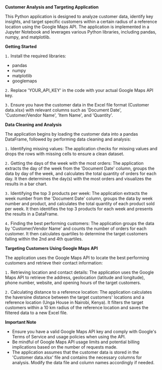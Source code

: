 **Customer Analysis and Targeting Application**

This Python application is designed to analyze customer data, identify key insights, and target specific customers within a certain radius of a reference location using the Google Maps API. The application is implemented in a Jupyter Notebook and leverages various Python libraries, including pandas, numpy, and matplotlib.

**Getting Started**

`1.` Install the required libraries:
+ pandas
+ numpy
+ matplotlib
+ googlemaps

`2.` Replace 'YOUR_API_KEY' in the code with your actual Google Maps API key.

`3.` Ensure you have the customer data in the Excel file format (Customer data.xlsx) with relevant columns such as 'Document Date', 'Customer/Vendor Name', 'Item Name', and 'Quantity'.

**Data Cleaning and Analysis**

 The application begins by loading the customer data into a pandas DataFrame, followed by performing data cleaning and analysis:

`1.` Identifying missing values: The application checks for missing values and drops the rows with missing cells to ensure a clean dataset.

`2.` Getting the days of the week with the most orders: The application extracts the day of the week from the 'Document Date' column, groups the data by day of the week, and calculates the total quantity of orders for each day. It then determines the day(s) with the most orders and visualizes the results in a bar chart.

`3.` Identifying the top 3 products per week: The application extracts the week number from the 'Document Date' column, groups the data by week number and product, and calculates the total quantity of each product sold per week. It then identifies the top 3 products for each week and presents the results in a DataFrame.

`4.` Finding the best performing customers: The application groups the data by 'Customer/Vendor Name' and counts the number of orders for each customer. It then calculates quartiles to determine the target customers falling within the 2nd and 4th quartiles.

**Targeting Customers Using Google Maps API**

The application uses the Google Maps API to locate the best performing customers and retrieve their contact information:

`1.` Retrieving location and contact details: The application uses the Google Maps API to retrieve the address, geolocation (latitude and longitude), phone number, website, and opening hours of the target customers.

`2.` Calculating distance to a reference location: The application calculates the haversine distance between the target customers' locations and a reference location (Unga House in Nairobi, Kenya). It filters the target customers within a 10 km radius of the reference location and saves the filtered data to a new Excel file.

**Important Note**
* Ensure you have a valid Google Maps API key and comply with Google's Terms of Service and usage policies when using the API.
* Be mindful of Google Maps API usage limits and potential billing implications based on the number of requests made.
* The application assumes that the customer data is stored in the 'Customer data.xlsx' file and contains the necessary columns for analysis. Modify the data file and column names accordingly if needed.
